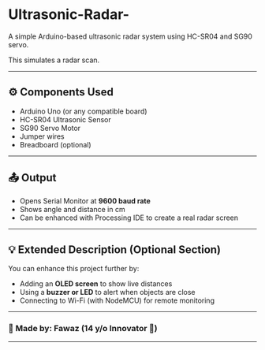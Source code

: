# Ultrasonic-Radar-
A simple Arduino-based ultrasonic radar system using HC-SR04 and SG90 servo.

This simulates a radar scan.

---

## ⚙️ Components Used
- Arduino Uno (or any compatible board)
- HC-SR04 Ultrasonic Sensor
- SG90 Servo Motor
- Jumper wires
- Breadboard (optional)

---

## 📤 Output
- Opens Serial Monitor at **9600 baud rate**
- Shows angle and distance in cm
- Can be enhanced with Processing IDE to create a real radar screen

---

## 💡 Extended Description (Optional Section)

You can enhance this project further by:
- Adding an **OLED screen** to show live distances
- Using a **buzzer or LED** to alert when objects are close
- Connecting to Wi-Fi (with NodeMCU) for remote monitoring

---

### 👦 Made by: Fawaz (14 y/o Innovator 🚀)

---
